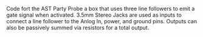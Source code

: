 Code fort the AST Party Probe a box that uses three line followers to emit a gate signal when activated. 3.5mm Stereo Jacks are used as inputs to connect a line follower to the Anlog In, power, and ground pins. Outputs can also be passively summed via resistors for a total output.

